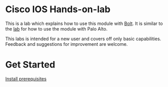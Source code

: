 # Cisco IOS Hands-on-lab

This is a lab which explains how to use this module with [Bolt](https://puppet.com/products/bolt). It is similar to the [lab](https://github.com/puppetlabs/puppetlabs-panos/tree/master/docs/01-using-with-bolt) for how to use the module with Palo Alto.

This labs is intended for a new user and covers off only basic capabilities. Feedback and suggestions for improvement are welcome.

# Get Started

[Install prerequisites](./01-install-prerequisites/README.md)
